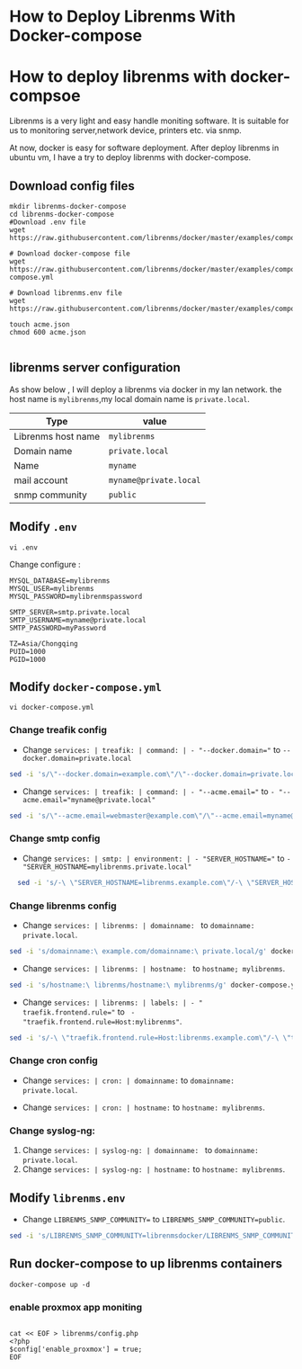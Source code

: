 # How to Deploy Librenms With Docker-compose


# How to deploy librenms with docker-compsoe

Librenms is a very light and easy handle moniting software. It is suitable for us to monitoring server,network device, printers etc. via snmp.

At now, docker is easy for software deployment. After deploy librenms in ubuntu vm, I have a try to deploy librenms with docker-compose.

## Download config files


```shell
mkdir librenms-docker-compose
cd librenms-docker-compose
#Download .env file
wget https://raw.githubusercontent.com/librenms/docker/master/examples/compose/.env

# Download docker-compose file
wget https://raw.githubusercontent.com/librenms/docker/master/examples/compose/docker-compose.yml

# Download librenms.env file
wget https://raw.githubusercontent.com/librenms/docker/master/examples/compose/librenms.env

touch acme.json
chmod 600 acme.json


```
## librenms server configuration
As show below , I will deploy a librenms via docker  in my lan network. the host name is `mylibrenms`,my local domain name is `private.local`.

|Type   | value |
|---|---|
|Librenms host name | `mylibrenms`|
|Domain name | `private.local`|
| Name | `myname`|
|mail account | `myname@private.local`|
|snmp community | `public` |



## Modify `.env`

```shell
vi .env
```
Change configure :

```shell
MYSQL_DATABASE=mylibrenms
MYSQL_USER=mylibrenms
MYSQL_PASSWORD=mylibrenmspassword

SMTP_SERVER=smtp.private.local
SMTP_USERNAME=myname@private.local
SMTP_PASSWORD=myPassword

TZ=Asia/Chongqing
PUID=1000
PGID=1000
```




## Modify `docker-compose.yml`

```shell
vi docker-compose.yml
```
### Change treafik config
  - Change `services: | treafik: | command: | - "--docker.domain="` to `--docker.domain=private.local`

  ```bash
sed -i 's/\"--docker.domain=example.com\"/\"--docker.domain=private.local\"/g' docker-compose.yml
```
  - Change `services: | treafik: | command: | - "--acme.email="` to `- "--acme.email="myname@private.local"`
  
  ```bash
  sed -i 's/\"--acme.email=webmaster@example.com\"/\"--acme.email=myname@private.local\"/g' docker-compose.yml
  ```
  
  
### Change smtp config

  - Change `services: | smtp: | environment: | - "SERVER_HOSTNAME="` to `- "SERVER_HOSTNAME=mylibrenms.private.local"`

  ```bash
	sed -i 's/-\ \"SERVER_HOSTNAME=librenms.example.com\"/-\ \"SERVER_HOSTNAME=mylibrenms.private.local\"/g' docker-compose.yml
```
  

### Change librenms config
  - Change `services: | librenms: | domainname: ` to `domainname: private.local`.
 
  ```bash
sed -i 's/domainname:\ example.com/domainname:\ private.local/g' docker-compose.yml

  ```
  
  - Change `services: | librenms: | hostname: ` to `hostname; mylibrenms`.
  

  ```bash
  sed -i 's/hostname:\ librenms/hostname:\ mylibrenms/g' docker-compose.yml
  
  ```
  
  - Change `services: | librenms: | labels: | - " traefik.frontend.rule="` to ` - "traefik.frontend.rule=Host:mylibrenms"`.
  
  ```bash
sed -i 's/-\ \"traefik.frontend.rule=Host:librenms.example.com\"/-\ \"traefik.frontend.rule=Host:mylibrenms.private.local\"/g' docker-compose.yml
  ```
  

### Change cron config
  - Change `services: | cron: | domainname:` to `domainname: private.local`.



  
  - Change `services: | cron: | hostname:` to `hostname: mylibrenms`.

### Change syslog-ng:

  1. Change `services: | syslog-ng: | domainname: ` to `domainname: private.local`.
  2. Change `services: | syslog-ng: | hostname:` to `hostname: mylibrenms`.

## Modify `librenms.env`


  - Change `LIBRENMS_SNMP_COMMUNITY=` to `LIBRENMS_SNMP_COMMUNITY=public`.
 
 ```bash
 sed -i 's/LIBRENMS_SNMP_COMMUNITY=librenmsdocker/LIBRENMS_SNMP_COMMUNITY=public/g' librenms.env
 ```
 
 

  
## Run docker-compose to up librenms containers

```shell
docker-compose up -d

```


### enable proxmox app moniting

``` shell

cat << EOF > librenms/config.php
<?php
$config['enable_proxmox'] = true;
EOF

```


